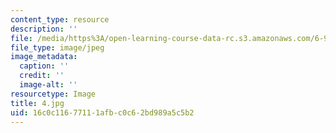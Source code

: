 ```yaml
---
content_type: resource
description: ''
file: /media/https%3A/open-learning-course-data-rc.s3.amazonaws.com/6-912-introduction-to-copyright-law-january-iap-2006/16c0c11677111afbc0c62bd989a5c5b2_4.jpg
file_type: image/jpeg
image_metadata:
  caption: ''
  credit: ''
  image-alt: ''
resourcetype: Image
title: 4.jpg
uid: 16c0c116-7711-1afb-c0c6-2bd989a5c5b2
---
```

